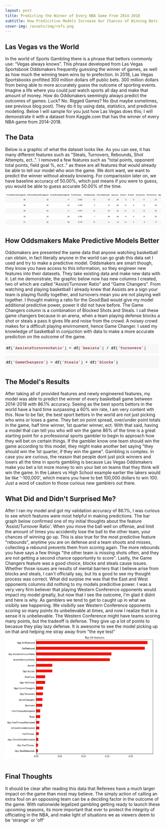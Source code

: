 ```yaml
---
layout: post
title: Predicting the Winner of Every NBA Game From 2014-2018
subtitle: How Predicitive Models Increase Our Chances of Winning Bets
cover-img: /assets/img/refs.png
---
```



## Las Vegas vs the World

  In the world of Sports Gambling there is a phrase that bettors commonly use: “Vegas always knows”. This phrase developed from Las Vegas Sportsbook Oddsmakers frequently guessing the winner of games, as well as how much the winning team wins by to prefection. In 2018, Las Vegas Sportsbooks profitted 300 million dollars off public bets. 300 million dollars from being able to more accurately guess the outcome of sporting events. Imagine a life where you could just watch sports all day and make that amount of money. How do Oddsmakers seemingly always predict the outcomes of games. Luck? No. Rigged Games? No (but maybe sometimes, see previous blog post). They do it by using data, statistics, and predictive modeling. Below I will sample for you just how Las Vegas does this; I will demonstrate it with a dataset from Kaggle.com that has the winner of every NBA game from 2014-2018.

## The Data
Below is a graphic of what the dataset looks like. As you can see, it has many different features such as "Steals, Turnovers, Rebounds, Shot Attempts, ect..". I removed a few features such as "total points, opponent total points, field goal %, ect.." as these are all features that would already be able to tell our model who won the game. We dont want, we want to predict the winner without already knowing. For comparission later on, we have baseline accuracy of 50.00%, which just means if you were to guess, you would be able to guess accurate 50.00% of the time.

![](NBAdfHead.jpg)


## How Oddsmakers Make Predictive Models Better
  Oddsmakers are presented the same data that anyone watching basketball can obtain, in fact literally anyone in the world can go grab this data set I used and try to make a predictive model. Oddsmakers are smart though, they know you have access to this information, so they engineer new features into their datasets. They take existing data and make new data with it. Let me demonstrate, the graphic below now has new columns I created, two of which are called "Assist/Turnover Ratio" and "Game Changers". From watching and playing basketball I already knew that Assists are a sign your team is playing fluidly together, and turnovers mean you are not playing well together. I thought making a ratio for the Good:Bad would give my model additional predictive power, power it did not have before. The Game Changers column is a combination of Blocked Shots and Steals. I call these game changers because in an arena, when a team playing defense blocks a shot or steals a pass it gives life and noise from the crowd. A noisey crowd makes for a difficult playing envirnoment, hence Game Changer. I used my knowledge of basketball in conjuction with data to make a more accurate prediction on the outcome of the game.
 
![](AssistGameChangers.jpg)

## The Model's Results
  After taking all of provided features and newly engineered features, my model was able to predict the winner of every basketball game between 2014-2018 with 86.1% accuracy. Seeing as the best sports bettors in the world have a hard time surpassing a 60% win rate, I am very content wth this. Now to be fair, the best sport bettors in the world are not just picking who wins or loses a game. They bet on point spread, over/under point totals in the game, half time winner, 1st quarter winner, ect. With that said, having a model that can tell you who will win the game 86% of the time is a great starting point for a professional sports gambler to begin to approach how they will bet on certain things. If the gambler know one team should win the game according to this model, they might make another bet saying "they should win the 1st quarter, if they win the game". Gambling is complex.
  In case you are curious, the reason that people dont just pick winners and losers all the time in sports gambling is because Las Vegas Oddsmakers make you bet a lot more money to win your bet on teams that they think will win the game. In the Lakers vs High School example earlier the lakers would be like '-100,000', which means you have to bet 100,000 dollars to win 100. Just a word of caution to those curious new gamblers out there.
  

## What Did and Didn't Surprised Me?
  After I ran my model and got my validation accuracy of 86.1%, I was curious to see which features were most helpful in making predictions. The bar graph below confirmed one of my initial thoughts about the feature 'Assist/Turnover Ratio'. When you move the ball well on offense, and limit the amount of times you accidently lose the ball to the other team, your chances of winning go up. This is also true for the most predictive feature "rebounds", anytime you are on defense and a team shoots and misses, collecting a rebound prevents them from scoring again. The more rebounds you have says a few things "the other team is missing shots often, and they are not getting a second chance opportunity to score". Lastly, the Game Changers feature was a good choice, blocks and steals cause issues. Whether those issues are results of mental barriers that I believe arise from blocks and steals, I can't officially say, but its a good to see my thought process was correct.
  What did surpise me was that the East and West opponents columns did nothing to my models predicitive power. I was a very very firm believer that playing Western Conference opponents would impact my model greatly, but now that I see the outcome, I'm glad it didnt and here is why. As gamblers we tend to get to caught up in what we visibily see happening. We visibilly see Western Conference opponents scoring so many points its unbelievable at times, and now I realize that in a sense it is unbelievable. The Western Conference might have teams scoring many points, but the tradeoff is defense. They give up a lot of points to becasue they play lazy defense. It is awesome to see the model picking up on that and helping me stray away from "the eye test"
![](GraphTry.jpg)
  
#
  


## Final Thoughts
It should be clear after reading this data that Referees have a much larger impact on the game than most may believe. The simply action of calling an extra foul on an oppossing team can be a deciding factor in the outcome of the game. With nationwide legalized gambling getting ready to launch these upcoming seasons, its more important that ever to protect the integrity of officiating in the NBA, and make light of situations we as viewers deem to be 'strange' or 'off'

